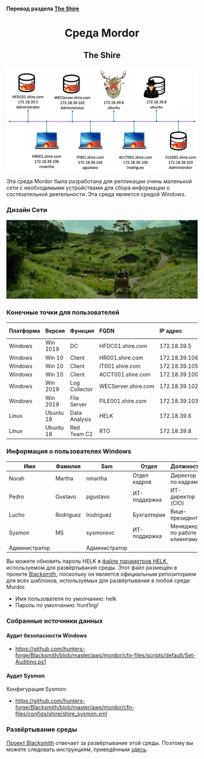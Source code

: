 #### Перевод раздела [The Shire ](https://mordordatasets.com/mordor_shire.html)
<h1 align="center"> Среда Mordor</h1> 
<h2 align="center"> The Shire</h2> 

![1](https://github.com/l1c3t/RuInfoSec/blob/master/%D0%BF%D0%B5%D1%80%D0%B5%D0%B2%D0%BE%D0%B4%D1%8B/Mordor/The%20Mordor%20Project/Pictures/%D0%92%D0%B2%D0%B5%D0%B4%D0%B5%D0%BD%D0%B8%D0%B5%20Mordor/mordor-shire-environment.png)

Эта среда Mordor была разработана для репликации очень маленькой сети с необходимыми устройствами для сбора информации о состязательной деятельности. Эта среда является средой Windows.
### Дизайн Cети

![2](https://github.com/l1c3t/RuInfoSec/blob/master/%D0%BF%D0%B5%D1%80%D0%B5%D0%B2%D0%BE%D0%B4%D1%8B/Mordor/The%20Mordor%20Project/Pictures/%D0%92%D0%B2%D0%B5%D0%B4%D0%B5%D0%BD%D0%B8%D0%B5%20Mordor/network-shire.png)

### Конечные точки для пользователей

Платформа |	Версия |	Функция |	FQDN | IP адрес |	Основной пользователь |
---------|:---------|:----------|:------|:----------|------------|
Windows	| Win 2019 | DC |	HFDC01.shire.com |	172.18.39.5	| Администратор |
Windows	| Win 10 |	Client |	HR001.shire.com	| 172.18.39.106 | nmartha |
Windows	| Win 10 |	Client |	IT001.shire.com	| 172.18.39.105	| pgustavo |
Windows |	Win 10 |	Client |	ACCT001.shire.com |	172.18.39.100 |	lrodriguez |
Windows	| Win 2019	| Log Collector |	WECServer.shire.com |	172.18.39.102 |	Администратор |
Windows |	Win 2019 |	File Server	| FILE001.shire.com |	172.18.39.103 |	Администратор |
Linux |	Ubuntu 18 |	Data Analysis |	HELK |	172.18.39.6 |	ubuntu |
Linux	| Ubuntu 18 |	Red Team C2	| RTO	| 172.18.39.8	| ubuntu |

### Информация о пользователях Windows

Имя |	Фамилия	| Sam |	Отдел |	Должность |	Пароль |	Идентификатор |
---------|---------|----------|------|----------|------------|-----------|
Norah |	Martha |	nmartha |	Отдел кадров |	Директор по кадрам	|S@l@m3!123 |	Пользователи |
Pedro	| Gustavo |	pgustavo |	ИТ-поддержка	| ИТ-директор (CIO)	| W1n1!2019	| Домен | Администраторы |
Lucho	| Rodriguez |	lrodriguez | Бухгалтерия	| Вице-президент |	T0d@y!2019 |	Пользователи |
Sysmon |	MS |	sysmonsvc |	ИТ-поддержка |	Менеджер по работе с клиентами	| Buggy!1122 |	Пользователи |
Администратор ||	Администратор | | |	P1ls3n!	| Пользователи

Вы можете обновить пароль HELK в [файле параметров HELK](https://github.com/hunters-forge/Blacksmith/blob/master/aws/mordor/cfn-parameters/shire/helk-server-parameters.json), используемом для развёртывания среды. Этот файл размещён в проекте [Blacksmith](https://github.com/hunters-forge/Blacksmith), поскольку он является официальным репозиторием для всех шаблонов, используемых для развёртывания в любой среде Mordor.

- Имя пользователя по умолчанию: helk
- Пароль по умолчанию: hunt1ng!
### Собранные источники данных
#### Аудит безопасности Windows
- https://github.com/hunters-forge/Blacksmith/blob/master/aws/mordor/cfn-files/scripts/default/Set-Auditing.ps1

#### Аудит Sysmon
Конфигурация Sysmon:
- https://github.com/hunters-forge/Blacksmith/blob/master/aws/mordor/cfn-files/configs/shire/shire_sysmon.xml

### Развёртывание среды
[Проект Blacksmith](https://blacksmith.readthedocs.io/en/latest/) отвечает за развёртывание этой среды. Поэтому вы можете следовать инструкциям, приведённым [здесь](https://blacksmith.readthedocs.io/en/latest/mordor_shire.html).
